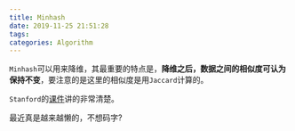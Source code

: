 ```yaml
---
title: Minhash
date: 2019-11-25 21:51:28
tags:
categories: Algorithm
---
```


`Minhash`可以用来降维，其最重要的特点是，**降维之后，数据之间的相似度可认为保持不变**，要注意的是这里的相似度是用`Jaccard`计算的。

`Stanford`的[课件](https://image.zero22.top/minhash/03-lsh.pdf)讲的非常清楚。

<!--more-->

最近真是越来越懒的，不想码字?